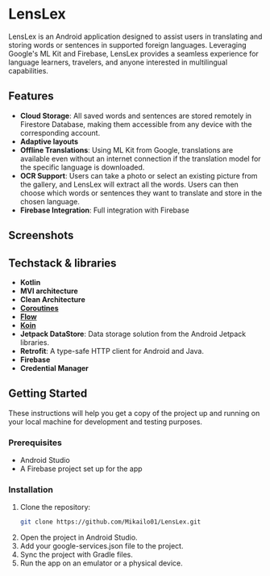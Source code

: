 # LensLex

LensLex is an Android application designed to assist users in translating and storing words or sentences in supported foreign languages. Leveraging Google's ML Kit and Firebase, LensLex provides a seamless experience for language learners, travelers, and anyone interested in multilingual capabilities.

## Features

- **Cloud Storage**: All saved words and sentences are stored remotely in Firestore Database, making them accessible from any device with the corresponding account.
- **Adaptive layouts**
- **Offline Translations**: Using ML Kit from Google, translations are available even without an internet connection if the translation model for the specific language is downloaded.
- **OCR Support**: Users can take a photo or select an existing picture from the gallery, and LensLex will extract all the words. Users can then choose which words or sentences they want to translate and store in the chosen language.
- **Firebase Integration**: Full integration with Firebase

## Screenshots

## Techstack & libraries
- **Kotlin**
- **MVI architecture**
- **Clean Architecture**
- **[Coroutines](https://developer.android.com/kotlin/coroutines)**
- **[Flow](https://developer.android.com/kotlin/flow)**
- **[Koin](https://insert-koin.io/docs/quickstart/android/)**
- **Jetpack DataStore**: Data storage solution from the Android Jetpack libraries.
- **Retrofit**: A type-safe HTTP client for Android and Java.
- **Firebase**
- **Credential Manager**

## Getting Started

These instructions will help you get a copy of the project up and running on your local machine for development and testing purposes.

### Prerequisites

- Android Studio
- A Firebase project set up for the app

### Installation

1. Clone the repository:
   ```sh
   git clone https://github.com/Mikailo01/LensLex.git
2. Open the project in Android Studio.
3. Add your google-services.json file to the project.
4. Sync the project with Gradle files.
5. Run the app on an emulator or a physical device.
